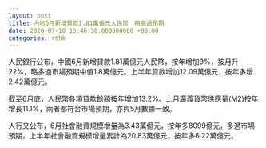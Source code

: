 ```yaml
---
layout: post
title: 內地6月新增貸款1.81萬億元人民幣　略高過預期
date: 2020-07-10 15:46:38.000000000 +08:00
categories: rthk
---
```


人民銀行公布，中國6月新增貸款1.81萬億元人民幣，按年增加9%，按月升22%，略多過市場預期中值1.8萬億元。上半年貸款增加12.09萬億元，按年多增2.42萬億元。

截至6月底，人民幣各項貸款餘額按年增加13.2%。上月廣義貨幣供應量(M2)按年增長11.1%，兩者都符合市場預期，亦與5月數據一致。

人行又公布，6月社會融資規模增量為3.43萬億元，按年多8099億元，多過市場預期。上半年社會融資規模增量累計為20.83萬億元，按年多6.22萬億元。
